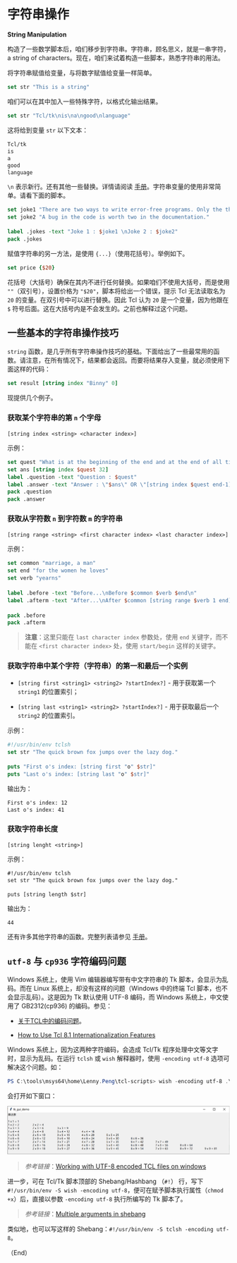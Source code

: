 # 字符串操作

**String Manipulation**

构造了一些数学脚本后，咱们移步到字符串。字符串，顾名思义，就是一串字符，a string of characters。现在，咱们来试着构造一些脚本，熟悉字符串的用法。


将字符串赋值给变量，与将数字赋值给变量一样简单。

```tcl
set str "This is a string"
```

咱们可以在其中加入一些特殊字符，以格式化输出结果。

```tcl
set str "Tcl/tk\nis\na\ngood\nlanguage"
```

这将给到变量 `str` 以下文本：

```console
Tcl/tk
is
a
good
language
```

`\n` 表示新行。还有其他一些替换。详情请阅读 [手册](https://tcl.tk/man/tcl8.2.3/TclCmd/string.html)。字符串变量的使用非常简单。请看下面的脚本。

```tcl
set joke1 "There are two ways to write error-free programs. Only the third one works."
set joke2 "A bug in the code is worth two in the documentation."

label .jokes -text "Joke 1 : $joke1 \nJoke 2 : $joke2"
pack .jokes
```

赋值字符串的另一方法，是使用 `{...}`（使用花括号）。举例如下。


```tcl
set price {$20}
```

花括号（大括号）确保在其内不进行任何替换。如果咱们不使用大括号，而是使用 `""`（双引号），设置价格为 `"$20"`，脚本将给出一个错误，提示 Tcl 无法读取名为 `20` 的变量。在双引号中可以进行替换。因此 Tcl 认为 `20` 是一个变量，因为他跟在 `$` 符号后面。这在大括号内是不会发生的。之前也解释过这个问题。



## 一些基本的字符串操作技巧

`string` 函数，是几乎所有字符串操作技巧的基础。下面给出了一些最常用的函数。请注意，在所有情况下，结果都会返回。而要将结果存入变量，就必须使用下面这样的代码：

```tcl
set result [string index "Binny" 0]
```

现提供几个例子。


### 获取某个字符串的第 `n` 个字母

`[string index <string> <character index>]`


示例：


```tcl
set quest "What is at the beginning of the end and at the end of all time?"
set ans [string index $quest 32]
label .question -text "Question : $quest"
label .answer -text "Answer : \"$ans\" OR \"[string index $quest end-1]\""
pack .question
pack .answer
```



### 获取从字符数 `n` 到字符数 `m` 的字符串

`[string range <string> <first character index> <last character index>]`


示例：

```tcl
set common "marriage, a man"
set end "for the women he loves"
set verb "yearns"

label .before -text "Before...\nBefore $common $verb $end\n"
label .afterm -text "After...\nAfter $common [string range $verb 1 end] $end"

pack .before
pack .afterm
```

> **注意**：这里只能在 `last character index` 参数处，使用 `end` 关键字，而不能在 `<first character index>` 处，使用 `start/begin` 这样的关键字。


### 获取字符串中某个字符（字符串）的第一和最后一个实例

- `[string first <string1> <string2> ?startIndex?]` - 用于获取第一个 `string1` 的位置索引；

- `[string last <string1> <string2> ?startIndex?]` - 用于获取最后一个 `string2` 的位置索引。

示例：

```tcl
#!/usr/bin/env tclsh
set str "The quick brown fox jumps over the lazy dog."

puts "First o's index: [string first "o" $str]"
puts "Last o's index: [string last "o" $str]"
```

输出为：

```console
First o's index: 12
Last o's index: 41
```

### 获取字符串长度

`[string lenght <string>]`


示例：

```tclsh
#!/usr/bin/env tclsh
set str "The quick brown fox jumps over the lazy dog."

puts [string length $str]
```

输出为：


```console
44
```

还有许多其他字符串的函数。完整列表请参见 [手册](https://tcl.tk/man/tcl8.2.3/TclCmd/string.htm#M8)。


## `utf-8` 与 `cp936` 字符编码问题

Windows 系统上，使用 Vim 编辑器编写带有中文字符串的 Tk 脚本，会显示为乱码。而在 Linux 系统上，却没有这样的问题（Windows 中的终端 Tcl 脚本，也不会显示乱码）。这是因为 Tk 默认使用 UTF-8 编码，而 Windows 系统上，中文使用了 GB2312(cp936) 的编码。参见：

- [关于TCL中的编码问题](https://blog.csdn.net/lights_joy/article/details/1748448)。

- [How to Use Tcl 8.1 Internationalization Features](https://www.tcl.tk/doc/howto/i18n.html)


Windows 系统上，因为这两种字符编码，会造成 Tcl/Tk 程序处理中文等文字时，显示为乱码。在运行 `tclsh` 或 `wish` 解释器时，使用 `-encoding utf-8` 选项可解决这个问题。如：

```powershell
PS C:\tools\msys64\home\Lenny.Peng\tcl-scripts> wish -encoding utf-8 .\tk_gui_demo.tcl
```

会打开如下窗口：

![在 Windows 上 Tk `while` 实现的完整乘法表](images/multiplication_table_win.png)

> *参考链接*：[Working with UTF-8 encoded TCL files on windows](https://stackoverflow.com/a/29004123)


进一步，可在 Tcl/Tk 脚本顶部的 Shebang/Hashbang （`#!`） 行，写下 `#!/usr/bin/env -S wish -encoding utf-8`，便可在赋予脚本执行属性（`chmod +x`）后，直接以参数 `-encoding utf-8` 执行所编写的 Tk 脚本了。

> *参考链接*：[Multiple arguments in shebang](https://unix.stackexchange.com/a/477651)

类似地，也可以写这样的 Shebang：`#!/usr/bin/env -S tclsh -encoding utf-8`。


（End）


